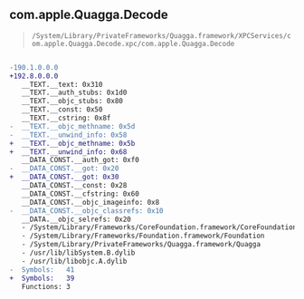 ## com.apple.Quagga.Decode

> `/System/Library/PrivateFrameworks/Quagga.framework/XPCServices/com.apple.Quagga.Decode.xpc/com.apple.Quagga.Decode`

```diff

-190.1.0.0.0
+192.8.0.0.0
   __TEXT.__text: 0x310
   __TEXT.__auth_stubs: 0x1d0
   __TEXT.__objc_stubs: 0x80
   __TEXT.__const: 0x50
   __TEXT.__cstring: 0x8f
-  __TEXT.__objc_methname: 0x5d
-  __TEXT.__unwind_info: 0x58
+  __TEXT.__objc_methname: 0x5b
+  __TEXT.__unwind_info: 0x68
   __DATA_CONST.__auth_got: 0xf0
-  __DATA_CONST.__got: 0x20
+  __DATA_CONST.__got: 0x30
   __DATA_CONST.__const: 0x28
   __DATA_CONST.__cfstring: 0x60
   __DATA_CONST.__objc_imageinfo: 0x8
-  __DATA_CONST.__objc_classrefs: 0x10
   __DATA.__objc_selrefs: 0x20
   - /System/Library/Frameworks/CoreFoundation.framework/CoreFoundation
   - /System/Library/Frameworks/Foundation.framework/Foundation
   - /System/Library/PrivateFrameworks/Quagga.framework/Quagga
   - /usr/lib/libSystem.B.dylib
   - /usr/lib/libobjc.A.dylib
-  Symbols:   41
+  Symbols:   39
   Functions: 3
 

```
